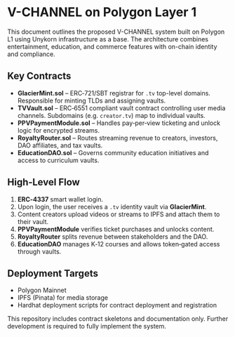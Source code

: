 # V-CHANNEL on Polygon Layer 1

This document outlines the proposed V-CHANNEL system built on Polygon L1 using Unykorn infrastructure as a base. The architecture combines entertainment, education, and commerce features with on-chain identity and compliance.

## Key Contracts

- **GlacierMint.sol** – ERC‑721/SBT registrar for `.tv` top-level domains. Responsible for minting TLDs and assigning vaults.
- **TVVault.sol** – ERC‑6551 compliant vault contract controlling user media channels. Subdomains (e.g. `creator.tv`) map to individual vaults.
- **PPVPaymentModule.sol** – Handles pay‑per‑view ticketing and unlock logic for encrypted streams.
- **RoyaltyRouter.sol** – Routes streaming revenue to creators, investors, DAO affiliates, and tax vaults.
- **EducationDAO.sol** – Governs community education initiatives and access to curriculum vaults.

## High‑Level Flow

1. **ERC‑4337** smart wallet login.
2. Upon login, the user receives a `.tv` identity vault via **GlacierMint**.
3. Content creators upload videos or streams to IPFS and attach them to their vault.
4. **PPVPaymentModule** verifies ticket purchases and unlocks content.
5. **RoyaltyRouter** splits revenue between stakeholders and the DAO.
6. **EducationDAO** manages K‑12 courses and allows token‑gated access through vaults.

## Deployment Targets

- Polygon Mainnet
- IPFS (Pinata) for media storage
- Hardhat deployment scripts for contract deployment and registration

This repository includes contract skeletons and documentation only. Further development is required to fully implement the system.
